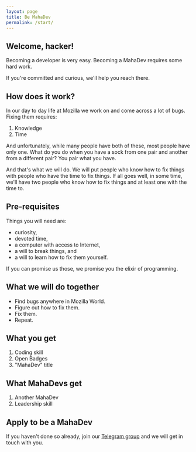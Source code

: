 ```yaml
---
layout: page
title: Be MahaDev
permalink: /start/
---
```


## Welcome, hacker! ##

Becoming a developer is very easy.
Becoming a MahaDev requires some hard work.

If you're committed and curious, we'll help you reach there.

## How does it work? ##

In our day to day life at Mozilla we work on and come across a lot of bugs. Fixing them requires:

1. Knowledge
2. Time

And unfortunately, while many people have both of these, most people have only one. What do you do when you have a sock from one pair and another from a different pair? You pair what you have.

And that's what we will do. We will put people who know how to fix things with people who have the time to fix things. If all goes well, in some time, we'll have two people who know how to fix things and at least one with the time to.

## Pre-requisites ##

Things you will need are:

* curiosity,
* devoted time,
* a computer with access to Internet,
* a will to break things, and
* a will to learn how to fix them yourself.

 If you can promise us those, we promise you the elixir of programming.

## What we will do together ##

* Find bugs anywhere in Mozilla World.
* Figure out how to fix them.
* Fix them.
* Repeat.

## What you get ##

1. Coding skill
2. Open Badges
3. "MahaDev" title

## What MahaDevs get ##

1. Another MahaDev
2. Leadership skill

## Apply to be a MahaDev ##

If you haven't done so already, join our [Telegram group]() and we will get in touch with you.
